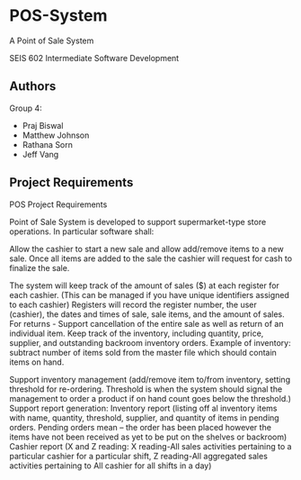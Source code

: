 # POS-System
A Point of Sale System

SEIS 602 Intermediate Software Development

## Authors
Group 4:

 - Praj Biswal
 - Matthew Johnson
 - Rathana Sorn
 - Jeff Vang


 ## Project Requirements

POS Project Requirements

Point of Sale System is developed to support supermarket-type store operations. In particular software shall:


Allow the cashier to start a new sale and allow add/remove items to a new sale.
Once all items are added to the sale the cashier will request for cash to finalize the sale.
 

The system will keep track of the amount of sales ($) at each register for each cashier. (This can be managed if you have unique identifiers assigned to each cashier)
Registers will record the register number, the user (cashier), the dates and times of sale, sale items, and the amount of sales. 
For returns - Support cancellation of the entire sale as well as return of an individual item.
Keep track of the inventory, including quantity, price, supplier, and outstanding backroom inventory orders.
Example of inventory: subtract number of items sold from the master file which should contain items on hand.

Support inventory management (add/remove item to/from inventory, setting threshold for re-ordering. Threshold is when the system should signal the management to order a product if on hand count goes below the threshold.)
Support report generation:
Inventory report (listing off al inventory items with name, quantity, threshold, supplier, and quantity of items in pending orders. Pending orders mean – the order has been placed however the items have not been received as yet to be put on the shelves or backroom)
Cashier report (X and Z reading: X reading-All sales activities pertaining to a particular cashier for a particular shift, Z reading-All aggregated sales activities pertaining to All cashier for all shifts in a day)
